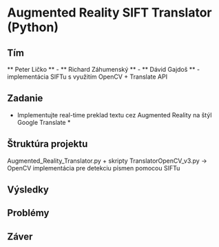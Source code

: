# Augmented Reality SIFT Translator (Python)

## Tím
** Peter Ličko ** - 
** Richard Záhumenský ** - 
** Dávid Gajdoš ** - implementácia SIFTu s využitím OpenCV + Translate API

## Zadanie
* Implementujte real-time preklad textu cez Augmented Reality na štýl Google Translate *

## Štruktúra projektu
Augmented_Reality_Translator.py + skripty
TranslatorOpenCV_v3.py -> OpenCV implementácia pre detekciu písmen pomocou SIFTu

## Výsledky

## Problémy

## Záver

